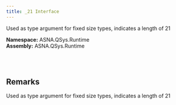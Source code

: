 ```yaml
---
title: _21 Interface
---
```


Used as type argument for fixed size types, indicates a length of 21

**Namespace:** ASNA.QSys.Runtime <br/>
**Assembly:** ASNA.QSys.Runtime

<br>
<br>

## Remarks

Used as type argument for fixed size types, indicates a length of 21

[//]: # ($$TODO: Complete the Remarks section.)

<br>
<br>

